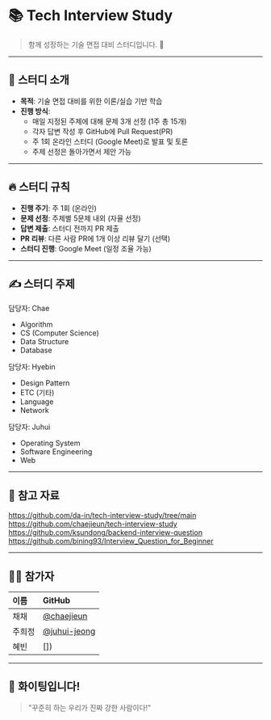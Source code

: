 # 📚 Tech Interview Study

> 함께 성장하는 기술 면접 대비 스터디입니다. 🚀

---

## 📝 스터디 소개

- **목적**: 기술 면접 대비를 위한 이론/실습 기반 학습
- **진행 방식**:
  - 매일 지정된 주제에 대해 문제 3개 선정 (1주 총 15개)
  - 각자 답변 작성 후 GitHub에 Pull Request(PR)
  - 주 1회 온라인 스터디 (Google Meet)로 발표 및 토론
  - 주제 선정은 돌아가면서 제안 가능

---

## 🔥 스터디 규칙

- **진행 주기**: 주 1회 (온라인)
- **문제 선정**: 주제별 5문제 내외 (자율 선정)
- **답변 제출**: 스터디 전까지 PR 제출
- **PR 리뷰**: 다른 사람 PR에 1개 이상 리뷰 달기 (선택)
- **스터디 진행**: Google Meet (일정 조율 가능)

---

## ✍️ 스터디 주제

담당자: Chae

- Algorithm
- CS (Computer Science)
- Data Structure
- Database

담당자: Hyebin

- Design Pattern
- ETC (기타)
- Language
- Network

담당자: Juhui

- Operating System
- Software Engineering
- Web

---

## 📌 참고 자료

https://github.com/da-in/tech-interview-study/tree/main
https://github.com/chaejieun/tech-interview-study
https://github.com/ksundong/backend-interview-question
https://github.com/bining93/Interview_Question_for_Beginner

---

## 👩‍💻 참가자

| 이름   | GitHub                                         |
| :----- | :--------------------------------------------- |
| 채채   | [@chaejieun](https://github.com/chaejieun)     |
| 주희정 | [@juhui-jeong](https://github.com/juhui-jeong) |
| 혜빈 | []) |

---

## 🚀 화이팅입니다!

> "꾸준히 하는 우리가 진짜 강한 사람이다!"
